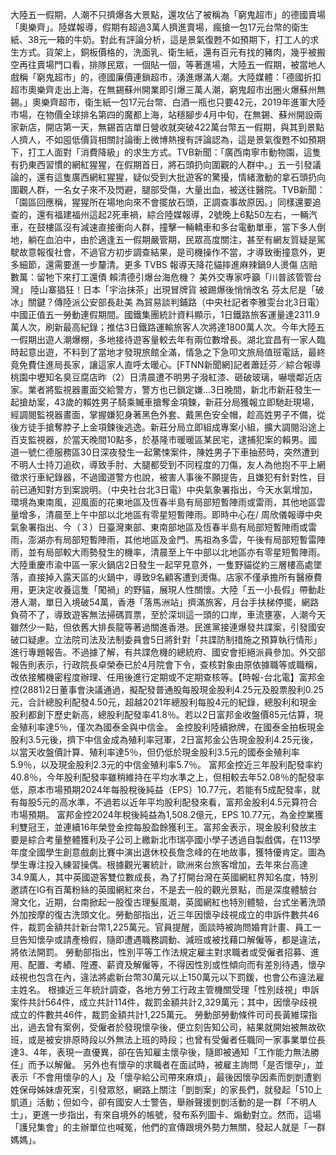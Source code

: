 大陸五一假期，人潮不只擠爆各大景點，還攻佔了被稱為「窮鬼超市」的德國賣場「奧樂齊」。陸媒報導，假期有超過3萬人擠進賣場，瘋搶一包17元台幣的衛生紙、38元一箱的牛奶。對此有評論分析，這是景氣復甦不如預期下，打工人的求生方式。貨架上，銅板價格的，洗面乳、衛生紙，還有百元有找的豬肉，幾乎被搬空再往賣場門口看，排隊民眾，一個貼一個，等著進場，大陸五一假期，被當地人戲稱「窮鬼超市」的，德國廉價連鎖超市，湧進爆滿人潮。大陸媒體：「德國折扣超市奧樂齊走出上海，在無錫蘇州開業即引爆三萬人潮，窮鬼超市出圈火爆蘇州無錫。」奧樂齊超市，衛生紙一包17元台幣、白酒一瓶也只要42元，2019年進軍大陸市場，在物價全球排名第四的魔都上海，站穩腳步4月中旬，在無錫、蘇州開設兩家新店，開店第一天，無錫首店單日營收就突破422萬台幣五一假期，與其到景點人擠人，不如囤低價貨相關討論衝上微博熱搜有評論認為，這是景氣復甦不如預期下，打工人面對「消費降級」的求生方式。TVB新聞：「廣西南寧市動物園，這隻有扔東西習慣的網紅猩猩，在假期首日，將石頭扔向圍觀的人群中。」五一引發議論的，還有這隻廣西網紅猩猩，疑似受到大批遊客的驚擾，情緒激動的拿石頭扔向圍觀人群，一名女子來不及閃避，腿部受傷，大量出血，被送往醫院。TVB新聞：「園區回應稱，猩猩所在場地向來不會擺放石頭，正調查事故原因。」同樣還要追查的，還有福建福州這起2死車禍，綜合陸媒報導，2號晚上6點50左右，一輛汽車，在鼓樓區沒有減速直接衝向人群，撞擊一輛轎車和多台電動單車，當下多人倒地，躺在血泊中，由於適逢五一假期嚴管期，民眾高度關注，甚至有網友質疑是駕駛故意報復社會，不過官方初步調查結果，是司機操作不當，才導致衝撞意外，更多細節，還需要進一步釐清。更多 TVBS 報導天降花貓摔進麻辣鍋9人燙傷 店賠數萬：留牠下來打工還債 賴清德引爆台海危機？ 美外交專家呼籲「川普該管管台灣」 陸山寨猖狂！日本「宇治抹茶」出現冒牌貨 被踢爆後悄悄改名 芬太尼是「破冰」關鍵？傳陸派公安部長赴美 為貿易談判鋪路（中央社記者李雅雯台北3日電）中國正值五一勞動連假期間。國鐵集團統計資料顯示，1日鐵路旅客運量達2311.9萬人次，刷新最高紀錄；推估3日鐵路運輸旅客人次將達1800萬人次。今年大陸五一假期出遊人潮爆棚，多地接待遊客量較去年有兩位數增長。湖北宜昌有一家人臨時起意出遊，不料到了當地才發現旅館全滿，情急之下急叩文旅局值班電話，最終竟免費住進局長家，讓這家人直呼太暖心。[FTNN新聞網]記者蕭廷芬／綜合報導桃園中壢知名臭豆腐店昨（2）日清晨遭不明男子潑紅漆、砸破玻璃，嚇壞鄰近店家。業者將監視器畫面交給警方，警方也已鎖定嫌...3日晚間，新北市新莊發生一起搶劫案，43歲的賴姓男子騎乘贓車搶奪金項鍊，新莊分局獲報立即馳赴現場，經調閱監視器畫面，掌握嫌犯身著黑色外套、戴黑色安全帽，趁高姓男子不備，從後方徒手搶奪脖子上金項鍊後逃逸。新莊分局立即組成專案小組，擴大調閱沿途上百支監視器，於當天晚間10點多，於基隆市暖暖區某民宅，逮捕犯案的賴男。國道一號仁德服務區30日深夜發生一起驚悚案件，陳姓男子下車抽菸時，突然遭到不明人士持刀追砍，導致手肘、大腿都受到不同程度的刀傷，友人為他抱不平上網徵求行車紀錄器，不過國道警方也說，被害人事後不願提告，且嫌犯有針對性，目前已通知對方到案說明。（中央社台北3日電）中央氣象署指出，今天水氣增加，環境為東南風，迎風面的花東地區及恆春半島有局部短暫陣雨或雷雨，其他地區雲量增多，清晨至上午中部以北地區有零星短暫陣雨。即時中心在/ 周欣儀報導中央氣象署指出、今（３）日臺灣東部、東南部地區及恆春半島有局部短暫陣雨或雷雨，澎湖亦有局部短暫陣雨，其他地區及金門、馬祖為多雲，午後有局部短暫雷陣雨，並有局部較大雨勢發生的機率，清晨至上午中部以北地區亦有零星短暫陣雨。大陸重慶市渝中區一家火鍋店2日發生一起罕見意外，一隻野貓從約三層樓高處墜落，直接掉入露天區的火鍋中，導致9名顧客遭到燙傷。店家不僅承擔所有醫療費用，更決定收養這隻「闖禍」的野貓，展現人性關懷。大陸「五一小長假」帶動赴港人潮，單日入境破54萬，香港「落馬洲站」擠滿旅客，月台手扶梯停擺，網路負荷不了，導致遊客無法掃碼買票，至於深圳這一頭的口岸，車流壅塞，人潮今天雖然少一點，但依舊大排長龍等著過關進香港。民進黨接連爆發共諜案，引發國安破口疑慮。立法院司法及法制委員會5日將針對「共諜防制措施之預算執行情形」進行專題報告。不過據了解，有共諜危機的總統府、國安會拒絕派員參加。外交部報告則表示，行政院長卓榮泰已於4月院會下令，查核對象由原依據職等或職稱，改依接觸機密程度辦理、任用後進行定期或不定期查核等。【時報-台北電】富邦金控(2881)2日董事會決議通過，擬配發普通股每股現金股利4.25元及股票股利0.25元，合計總股利配發4.50元，超越2021年總股利每股4元的紀錄，總股利和現金股利都創下歷史新高，總股利配發率41.8％。若以2日富邦金收盤價85元估算，現金殖利率達5％，僅次為國泰金與中信金。 金控股利陸續掀牌，在國泰金拍板現金股利3.5元後，擠下中信金成為殖利率冠軍，2日富邦金公告現金股利4.25元後，以當天收盤價計算、殖利率達5％，但仍低於現金股利3.5元的國泰金殖利率5.9％，以及現金股利2.3元的中信金殖利率5.7％。 富邦金控近三年股利配發率約40.8％，今年股利配發率雖稍維持在平均水準之上，但相較去年52.08％的配發率低，原本市場預期2024年每股稅後純益（EPS）10.77元，若能有5成配發率，就有每股5元的高水準，不過若以近年平均股利配發來看，富邦金股利4.5元算符合市場預期。 富邦金控2024年稅後純益為1,508.2億元，EPS 10.77元，為金控業獲利雙冠王，並連續16年榮登金控每股盈餘獲利王。富邦金表示，現金股利發放主要是綜合考量整體獲利及子公司上繳新北市瑞亭國小學子透過自製戲偶，在113學年度全國學生創意戲劇比賽中演出退休校長詹念峰的在地故事，獲特優肯定。圖為學生專注投入練習操偶。根據觀光署統計，歐洲來台旅客增加，去年來台高達34.9萬人，其中英國遊客雙位數成長，為了打開台灣在英國網紅界知名度，特別邀請在IG有百萬粉絲的英國網紅來台，不是去一般的觀光景點，而是深度體驗台灣文化，近期，台南掀起一股復古理髮風潮，英國網紅也特別體驗，台式坐著洗頭外加按摩的復古洗頭文化。勞動部指出，近三年因懷孕歧視成立的申訴件數共46件，裁罰金額共計新台幣1,225萬元。官員提醒，面談時被詢問婚育計畫、員工一旦告知懷孕或請產檢假，隨即遭遇職務調動、減班或被找藉口解僱等，都是違法，將依法開罰。 勞動部指出，性別平等工作法規定雇主對求職者或受僱者招募、進用、配置、考績、陞遷、薪資及解僱等，不得因性別或性傾向而有差別待遇，懷孕歧視也包含在內，違法將處新台幣30萬元以上150萬元以下罰鍰，也會公布違法雇主姓名。 根據近三年統計調查，各地方勞工行政主管機關受理「性別歧視」申訴案件共計564件，成立共計114件，裁罰金額共計2,329萬元；其中，因懷孕歧視成立的件數共46件，裁罰金額共計1,225萬元。 勞動部勞動條件司司長黃維琛指出，過去曾有案例，受僱者於發現懷孕後，便立刻告知公司，結果就開始被無故砍班，或是被安排原時段以外無法上班的時段；也曾有受僱者任職同一家事業單位長達3、4年，表現一直優異，卻在告知雇主懷孕後，隨即被通知「工作能力無法勝任」而予以解僱。 另外也有懷孕的求職者在面試時，被雇主詢問「是否懷孕」，並表示「不會用懷孕的人」及「懷孕給公司帶來麻煩」，最後因懷孕因素而剴剴遭劉姓保母姊妹虐死案，引發眾怒，網路上關注「剴剴案」的家長們，就發起「510上凱道」活動；但如今，卻有國安人士警告，舉辦聲援剴剴活動的是一群「不明人士」，更進一步指出，有來自境外的帳號，發布系列圖卡、煽動對立。然而，這場「護兒集會」的主辦單位也喊冤，他們的宣傳跟境外勢力無關，發起人就是「一群媽媽」。